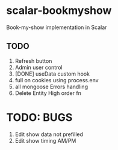 # scalar-bookmyshow

Book-my-show implementation in Scalar

## TODO

1. Refresh button
2. Admin user control
3. [DONE] useData custom hook
4. full on cookies using process.env
5. all mongoose Errors handling
6. Delete Entity High order fn

# TODO: BUGS
1. Edit show data not prefilled
2. Edit show timing AM/PM